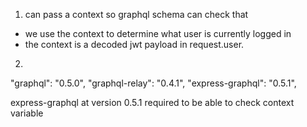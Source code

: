 1) can pass a context so graphql schema can check that
  - we use the context to determine what user is currently logged in
  - the context is a decoded jwt payload in request.user.

2)
  "graphql": "0.5.0",
  "graphql-relay": "0.4.1",
  "express-graphql": "0.5.1",

  express-graphql at version 0.5.1 required to be able to check context variable
